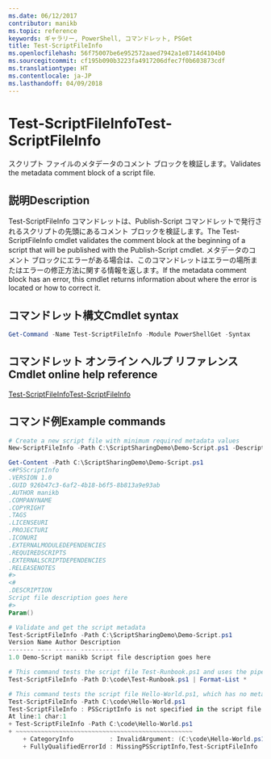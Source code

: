 ```yaml
---
ms.date: 06/12/2017
contributor: manikb
ms.topic: reference
keywords: ギャラリー, PowerShell, コマンドレット, PSGet
title: Test-ScriptFileInfo
ms.openlocfilehash: 56f75007be6e952572aaed7942a1e8714d4104b0
ms.sourcegitcommit: cf195b090b3223fa4917206dfec7f0b603873cdf
ms.translationtype: HT
ms.contentlocale: ja-JP
ms.lasthandoff: 04/09/2018
---
```

# <a name="test-scriptfileinfo"></a><span data-ttu-id="fe84e-103">Test-ScriptFileInfo</span><span class="sxs-lookup"><span data-stu-id="fe84e-103">Test-ScriptFileInfo</span></span>

<span data-ttu-id="fe84e-104">スクリプト ファイルのメタデータのコメント ブロックを検証します。</span><span class="sxs-lookup"><span data-stu-id="fe84e-104">Validates the metadata comment block of a script file.</span></span>

## <a name="description"></a><span data-ttu-id="fe84e-105">説明</span><span class="sxs-lookup"><span data-stu-id="fe84e-105">Description</span></span>

<span data-ttu-id="fe84e-106">Test-ScriptFileInfo コマンドレットは、Publish-Script コマンドレットで発行されるスクリプトの先頭にあるコメント ブロックを検証します。</span><span class="sxs-lookup"><span data-stu-id="fe84e-106">The Test-ScriptFileInfo cmdlet validates the comment block at the beginning of a script that will be published with the Publish-Script cmdlet.</span></span>
<span data-ttu-id="fe84e-107">メタデータのコメント ブロックにエラーがある場合は、このコマンドレットはエラーの場所またはエラーの修正方法に関する情報を返します。</span><span class="sxs-lookup"><span data-stu-id="fe84e-107">If the metadata comment block has an error, this cmdlet returns information about where the error is located or how to correct it.</span></span>

## <a name="cmdlet-syntax"></a><span data-ttu-id="fe84e-108">コマンドレット構文</span><span class="sxs-lookup"><span data-stu-id="fe84e-108">Cmdlet syntax</span></span>

```powershell
Get-Command -Name Test-ScriptFileInfo -Module PowerShellGet -Syntax
```
## <a name="cmdlet-online-help-reference"></a><span data-ttu-id="fe84e-109">コマンドレット オンライン ヘルプ リファレンス</span><span class="sxs-lookup"><span data-stu-id="fe84e-109">Cmdlet online help reference</span></span>

[<span data-ttu-id="fe84e-110">Test-ScriptFileInfo</span><span class="sxs-lookup"><span data-stu-id="fe84e-110">Test-ScriptFileInfo</span></span>](http://go.microsoft.com/fwlink/?LinkId=619791)

## <a name="example-commands"></a><span data-ttu-id="fe84e-111">コマンド例</span><span class="sxs-lookup"><span data-stu-id="fe84e-111">Example commands</span></span>
```powershell
# Create a new script file with minimum required metadata values
New-ScriptFileInfo -Path C:\ScriptSharingDemo\Demo-Script.ps1 -Description "Script file description goes here"

Get-Content -Path C:\ScriptSharingDemo\Demo-Script.ps1
<#PSScriptInfo
.VERSION 1.0
.GUID 926b47c3-6af2-4b18-b6f5-8b813a9e93ab
.AUTHOR manikb
.COMPANYNAME
.COPYRIGHT
.TAGS
.LICENSEURI
.PROJECTURI
.ICONURI
.EXTERNALMODULEDEPENDENCIES
.REQUIREDSCRIPTS
.EXTERNALSCRIPTDEPENDENCIES
.RELEASENOTES
#>
<#
.DESCRIPTION
Script file description goes here
#>
Param()

# Validate and get the script metadata
Test-ScriptFileInfo -Path C:\ScriptSharingDemo\Demo-Script.ps1
Version Name Author Description
------- ---- ------ -----------
1.0 Demo-Script manikb Script file description goes here

# This command tests the script file Test-Runbook.ps1 and uses the pipeline operator to pass the results to the Format-List cmdlet to format the results.
Test-ScriptFileInfo -Path D:\code\Test-Runbook.ps1 | Format-List *

# This command tests the script file Hello-World.ps1, which has no metadata associated with it.
Test-ScriptFileInfo -Path C:\code\Hello-World.ps1
Test-ScriptFileInfo : PSScriptInfo is not specified in the script file 'C:\code\Hello-World.ps1'. You can use the Update-ScriptFileInfo with -Force or New-ScriptFileInfo cmdlet to add the PSScriptInfo to the script file.
At line:1 char:1
+ Test-ScriptFileInfo -Path C:\code\Hello-World.ps1
+ ~~~~~~~~~~~~~~~~~~~~~~~~~~~~~~~~~~~~~~~~~~~~~~~~~
    + CategoryInfo          : InvalidArgument: (C:\code\Hello-World.ps1:String) [Test-ScriptFileInfo], ArgumentException
    + FullyQualifiedErrorId : MissingPSScriptInfo,Test-ScriptFileInfo

```